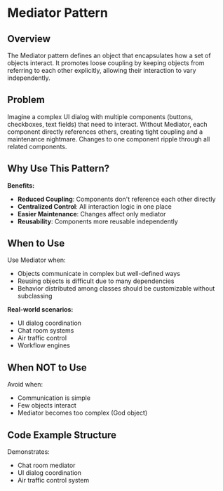 # Mediator Pattern

## Overview
The Mediator pattern defines an object that encapsulates how a set of objects interact. It promotes loose coupling by keeping objects from referring to each other explicitly, allowing their interaction to vary independently.

## Problem
Imagine a complex UI dialog with multiple components (buttons, checkboxes, text fields) that need to interact. Without Mediator, each component directly references others, creating tight coupling and a maintenance nightmare. Changes to one component ripple through all related components.

## Why Use This Pattern?

**Benefits:**
- **Reduced Coupling**: Components don't reference each other directly
- **Centralized Control**: All interaction logic in one place
- **Easier Maintenance**: Changes affect only mediator
- **Reusability**: Components more reusable independently

## When to Use

Use Mediator when:
- Objects communicate in complex but well-defined ways
- Reusing objects is difficult due to many dependencies
- Behavior distributed among classes should be customizable without subclassing

**Real-world scenarios:**
- UI dialog coordination
- Chat room systems
- Air traffic control
- Workflow engines

## When NOT to Use

Avoid when:
- Communication is simple
- Few objects interact
- Mediator becomes too complex (God object)

## Code Example Structure

Demonstrates:
- Chat room mediator
- UI dialog coordination
- Air traffic control system
